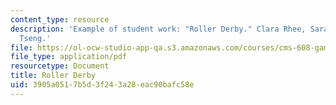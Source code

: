```yaml
---
content_type: resource
description: 'Example of student work: "Roller Derby." Clara Rhee, Sarah Sperry, Tiffany
  Tseng.'
file: https://ol-ocw-studio-app-qa.s3.amazonaws.com/courses/cms-608-game-design-spring-2008/3905a0517b5d3f243a28eac90bafc58e_rst3.pdf
file_type: application/pdf
resourcetype: Document
title: Roller Derby
uid: 3905a051-7b5d-3f24-3a28-eac90bafc58e
---
```

